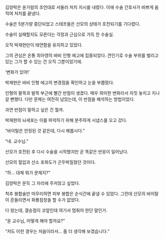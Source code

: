 김양락은 윤가람의 조언대로 서둘러 처치 지시를 내렸다. 이에 수술 간호사가 바쁘게 움직여 처치를 끝냈다.

수술은 5분가량 중단되었고 스태프들은 산모의 상태가 호전되기를 기다렸다.

수술이 실패할지도 모른다는 걱정과 근심으로 가득 찬 수술실.

오직 박재현만이 태연함을 유지하고 있었다.

그의 관심은 온통 최아영의 바비 인형 에고에 집중되었다. 견인기로 수술 부위를 벌리고 있는 그가 할 수 있는 건 오직 그뿐이었기에.

‘변화가 있어!’

박재현은 바비 인형 에고의 변경점을 확인하고 눈을 부릅떴다.

인형의 팔목과 발목 부근에 빨간 반점이 생겼다. 매우 희미한 변화라서 자칫 놓치고 지나갈 뻔했다. 다만 문제는 여전히 남았는데, 이 반점을 해석하는 방법이었다.

과연 반점이 말하고 싶은 건 뭘까.

박재현의 뇌세포는 이를 파악하기 위해 분주하게 시냅스를 오고 갔다.

“바이탈은 안정된 것 같은데, 다시 해봅시다.”

“네. 교수님.”

산모가 호전된 후 다시 수술을 시작했지만 곧 똑같은 반응이 일어났다.

산모의 혈압과 산소 포화도가 곤두박질쳤던 것이다.

“하… 대체 뭐가 문제지?”

김양락은 문득 그 자리에 주저앉고 싶었다.

척추 봉합술만 마무리하면 피부 봉합은 순식간에 끝낼 수 있었다. 그런데 산모의 바이탈이 흔들리면서 화룡점정을 할 수가 없었다.

다 왔는데, 결승점이 코앞인데 여기서 멈춰야 한단 말인가.

“윤 교수님, 어떻게 해야 할까요?”

“저도 이런 경우는 처음이라서… 좀 더 생각해 보겠습니다.”